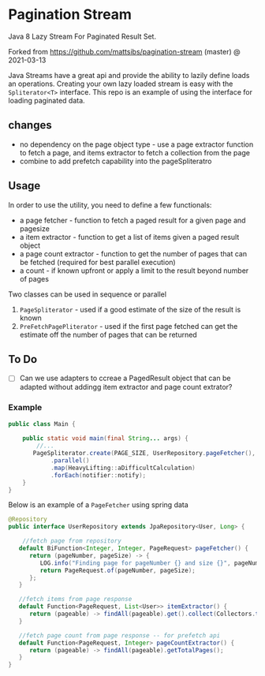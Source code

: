 # Pagination Stream
Java 8 Lazy Stream For Paginated Result Set.

Forked from https://github.com/mattsibs/pagination-stream (master) @ 2021-03-13

Java Streams have a great api and provide the ability to lazily define loads an operations.
Creating your own lazy loaded stream is easy with the `Spliterator<T>` interface.
This repo is an example of using the interface for loading paginated data.

## changes
* no dependency on the page object type - use a page extractor function to fetch a page, and items extractor to 
  fetch a collection from the page
* combine to add prefetch capability into the pageSpliteratro


## Usage
In order to use the utility, you need to define a few functionals:
* a page fetcher - function to fetch a paged result for a given page and pagesize
* a item extractor - function to get a list of items given a paged result object
* a page count extractor - function to get the number of pages that can be fetched (required for best parallel execution)
* a count - if known upfront or apply a limit to the result beyond number of pages

Two classes can be used in sequence or parallel
1. `PageSpliterator` - used if a good estimate of the size of the result is known
2. `PreFetchPagePliterator` - used if the first page fetched can get the estimate off the number of pages that can be returned

## To Do
- [ ] Can we use adapters to ccreae a PagedResult object that can be adapted without addingg item extractor and page count extrator?

### Example
```java
public class Main {
    
    public static void main(final String... args) {
        //...
       PageSpliterator.create(PAGE_SIZE, UserRepository.pageFetcher(), UserRepository.itemExtractor(), UserRepository.pageCountExtractor).stream()
            .parallel()
            .map(HeavyLifting::aDifficultCalculation)
            .forEach(notifier::notify);
    }
}
```

Below is an example of a `PageFetcher` using spring data
```java
@Repository
public interface UserRepository extends JpaRepository<User, Long> {

    //fetch page from repository
   default BiFunction<Integer, Integer, PageRequest> pageFetcher() {
      return (pageNumber, pageSize) -> {
         LOG.info("Finding page for pageNumber {} and size {}", pageNumber, pageSize);
         return PageRequest.of(pageNumber, pageSize);
      };
   }

   //fetch items from page response
   default Function<PageRequest, List<User>> itemExtractor() {
      return (pageable) -> findAll(pageable).get().collect(Collectors.toList());
   }

   //fetch page count from page response -- for prefetch api
   default Function<PageRequest, Integer> pageCountExtractor() {
      return (pageable) -> findAll(pageable).getTotalPages();
   }
}
```
